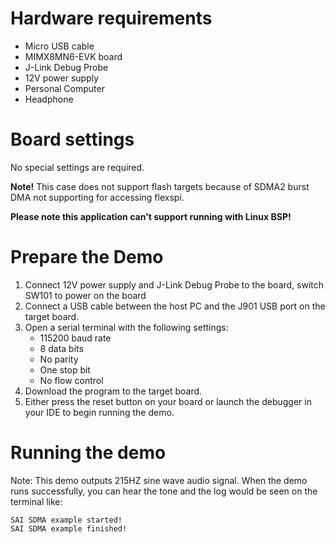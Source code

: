 Hardware requirements
=====================
- Micro USB cable
- MIMX8MN6-EVK  board
- J-Link Debug Probe
- 12V power supply
- Personal Computer
- Headphone

Board settings
============ 
No special settings are required.

**Note!**
This case does not support flash targets because of SDMA2 burst DMA not supporting for accessing flexspi.

**Please note this application can't support running with Linux BSP!**

Prepare the Demo
================
1.  Connect 12V power supply and J-Link Debug Probe to the board, switch SW101 to power on the board
2.  Connect a USB cable between the host PC and the J901 USB port on the target board.
3.  Open a serial terminal with the following settings:
    - 115200 baud rate
    - 8 data bits
    - No parity
    - One stop bit
    - No flow control
4.  Download the program to the target board.
5.  Either press the reset button on your board or launch the debugger in your IDE to begin running the demo.

Running the demo
===============
Note: This demo outputs 215HZ sine wave audio signal.
When the demo runs successfully, you can hear the tone and the log would be seen on the terminal like:

~~~~~~~~~~~~~~~~~~~
SAI SDMA example started!
SAI SDMA example finished!
 ~~~~~~~~~~~~~~~~~~~


